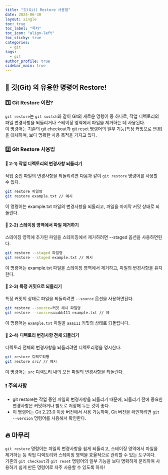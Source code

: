 ```yaml
---
title: "깃(Git) Restore 사용법"
date: 2024-06-30
layout: single
toc: true
toc_label: "목차"
toc_icon: "align-left"
toc_sticky: true
categories:
  - git
tags:
  - git
author_profile: true
sidebar_main: true
---
```


## :ledger: 깃(Git) 의 유용한 명령어 Restore!

### :one: Git Restore 이란?

`git restore`는 `git switch`와 같이 Git의 새로운 명령어 중 하나로, 작업 디렉토리의 파일 변경사항을 되돌리거나 스테이징 영역에서 파일을 제거하는 데 사용된다.<br/>
이 명령어는 기존의 git checkout과 git reset 명령어의 일부 기능(특정 커밋으로 변경)을 대체하며, 보다 명확한 사용 목적을 가지고 있다.

### :two: Git Restore 사용법

#### :pushpin: 2-1) 작업 디렉토리의 변경사항 되돌리기
작업 중인 파일의 변경사항을 되돌리려면 다음과 같이 `git restore` 명령어를 사용할 수 있다.

```bash
git restore 파일명
git restore example.txt // 예시
```

이 명령어는 example.txt 파일의 변경사항을 되돌리고, 파일을 마지막 커밋 상태로 되돌린다.

#### :pushpin: 2-2) 스테이징 영역에서 파일 제거하기
스테이징 영역에 추가된 파일을 스테이징에서 제거하려면 --staged 옵션을 사용하면된다.

```bash
git restore --staged 파일명
git restore --staged example.txt // 예시
```
이 명령어는 example.txt 파일을 스테이징 영역에서 제거하고, 파일의 변경사항을 유지한다.


#### :pushpin: 2-3) 특정 커밋으로 되돌리기
특정 커밋의 상태로 파일을 되돌리려면 `--source` 옵션을 사용하면된다.

```bash
git restore --source=커밋 해시 파일명
git restore --source=aaabb111 example.txt // 예
```

이 명령어는 `example.txt` 파일을 `aaa111` 커밋의 상태로 되돌립니다.


#### :pushpin: 2-4) 디렉토리 변경사항 전체 되돌리기
디렉토리 전체의 변경사항을 되돌리려면 디렉토리명을 명시한다.

```bash
git restore 디렉토리명
git restore src/ // 예시
```

이 명령어는 `src` 디렉토리 내의 모든 파일의 변경사항을 되돌린다.

### :exclamation: 주의사항
- git restore는 작업 중인 파일의 변경사항을 되돌리기 때문에, 되돌리기 전에 중요한 변경사항은 커밋하거나 별도로 저장해 두는 것이 좋다.
- 이 명령어는 Git 2.23.0 이상 버전에서 사용 가능하며, Git 버전을 확인하려면 `git --version` 명령어를 사용해서 확인한다.

## :fire: 마무리
`git restore` 명령어는 파일의 변경사항을 쉽게 되돌리고, 스테이징 영역에서 파일을 제거하는 등 작업 디렉토리와 스테이징 영역을 효율적으로 관리할 수 있는 도구이다.<br/>
기존의 `git checkout`과 `git reset` 명령어의 일부 기능을 보다 명확하게 분리하여 사용하기 쉽게 만든 명령어로 자주 사용할 수 있도록 하자!

